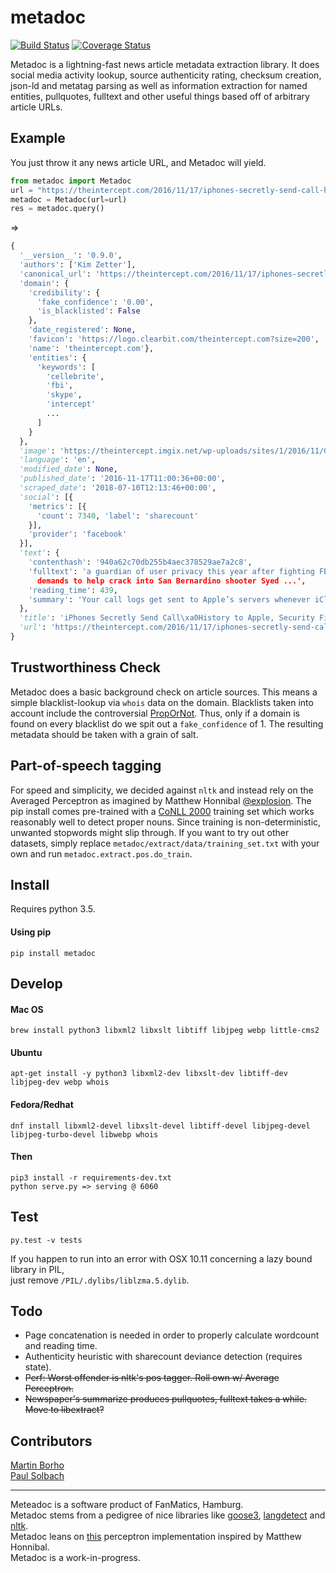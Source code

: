 # metadoc
[![Build Status](https://travis-ci.org/psolbach/metadoc.svg?branch=master)](https://travis-ci.org/psolbach/metadoc)
[![Coverage Status](https://coveralls.io/repos/github/psolbach/metadoc/badge.svg?branch=master)](https://coveralls.io/github/psolbach/metadoc?branch=master)

Metadoc is a lightning-fast news article metadata extraction library. It does social media activity lookup, source authenticity rating, checksum creation, json-ld and metatag parsing as well as information extraction for named entities, pullquotes, fulltext and other useful things based off of arbitrary article URLs.

## Example

You just throw it any news article URL, and Metadoc will yield.
```python
from metadoc import Metadoc
url = "https://theintercept.com/2016/11/17/iphones-secretly-send-call-history-to-apple-security-firm-says"
metadoc = Metadoc(url=url)
res = metadoc.query()
```
=>
```python
{
  '__version__': '0.9.0',
  'authors': ['Kim Zetter'],
  'canonical_url': 'https://theintercept.com/2016/11/17/iphones-secretly-send-call-history-to-apple-security-firm-says/',
  'domain': {
    'credibility': {
      'fake_confidence': '0.00',
      'is_blacklisted': False
    },
    'date_registered': None,
    'favicon': 'https://logo.clearbit.com/theintercept.com?size=200',
    'name': 'theintercept.com'},
    'entities': {
      'keywords': [
        'cellebrite',
        'fbi',
        'skype',
        'intercept'
        ...
      ]
    }
  },
  'image': 'https://theintercept.imgix.net/wp-uploads/sites/1/2016/11/GettyImages-578052668-s.jpg?auto=compress%2Cformat&q=90&fit=crop&w=1200&h=800',
  'language': 'en',
  'modified_date': None,
  'published_date': '2016-11-17T11:00:36+00:00',
  'scraped_date': '2018-07-10T12:13:46+00:00',
  'social': [{
    'metrics': [{
      'count': 7340, 'label': 'sharecount'
    }],
    'provider': 'facebook'
  }],
  'text': {
    'contenthash': '940a62c70db255b4aec378529ae7a2c8',
    'fulltext': 'a guardian of user privacy this year after fighting FBI
      demands to help crack into San Bernardino shooter Syed ...',
    'reading_time': 439,
    'summary': 'Your call logs get sent to Apple’s servers whenever iCloud is on — something Apple does not disclose.'
  },
  'title': 'iPhones Secretly Send Call\xa0History to Apple, Security Firm Says',
  'url': 'https://theintercept.com/2016/11/17/iphones-secretly-send-call-history-to-apple-security-firm-says'
}
```

## Trustworthiness Check
Metadoc does a basic background check on article sources. This means a simple blacklist-lookup via `whois` data on the domain. Blacklists taken into account include the controversial [PropOrNot](http://www.propornot.com/p/the-list.html). Thus, only if a domain is found on every blacklist do we spit out a `fake_confidence` of 1. The resulting metadata should be taken with a grain of salt.

## Part-of-speech tagging
For speed and simplicity, we decided against `nltk` and instead rely on the Averaged Perceptron as imagined by Matthew Honnibal [@explosion](https://github.com/explosion). The pip install comes pre-trained with a [CoNLL 2000](http://www.cnts.ua.ac.be/conll2000/) training set which works reasonably well to detect proper nouns. Since training is non-deterministic, unwanted stopwords might slip through. If you want to try out other datasets, simply replace `metadoc/extract/data/training_set.txt` with your own and run `metadoc.extract.pos.do_train`.

## Install
Requires python 3.5.

#### Using pip
```shell
pip install metadoc
```

## Develop

#### Mac OS
```shell
brew install python3 libxml2 libxslt libtiff libjpeg webp little-cms2
```
#### Ubuntu
```shell
apt-get install -y python3 libxml2-dev libxslt-dev libtiff-dev libjpeg-dev webp whois
```
#### Fedora/Redhat
```shell
dnf install libxml2-devel libxslt-devel libtiff-devel libjpeg-devel libjpeg-turbo-devel libwebp whois
```
#### Then
```shell
pip3 install -r requirements-dev.txt
python serve.py => serving @ 6060
```

## Test
```shell
py.test -v tests
```
If you happen to run into an error with OSX 10.11 concerning a lazy bound library in PIL,   
just remove `/PIL/.dylibs/liblzma.5.dylib`.

## Todo
* Page concatenation is needed in order to properly calculate wordcount and reading time.
* Authenticity heuristic with sharecount deviance detection (requires state).
* ~~Perf: Worst offender is nltk's pos tagger. Roll own w/ Average Perceptron.~~
* ~~Newspaper's summarize produces pullquotes, fulltext takes a while. Move to libextract?~~

## Contributors
[Martin Borho](https://github.com/mborho)   
[Paul Solbach](https://github.com/___paul)   

---

Meteadoc is a software product of FanMatics, Hamburg.   
Metadoc stems from a pedigree of nice libraries like [goose3](https://github.com/goose3/goose3/tree/master/goose3), [langdetect](https://github.com/Mimino666/langdetect) and [nltk](https://github.com/nltk/nltk).   
Metadoc leans on [this](https://github.com/hankcs/AveragedPerceptronPython) perceptron implementation inspired by Matthew Honnibal.    
Metadoc is a work-in-progress.   
